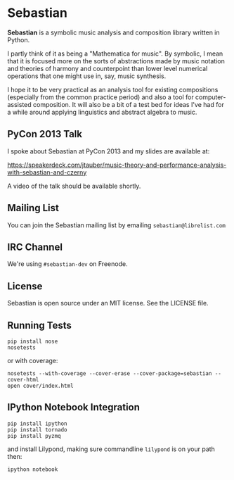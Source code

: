 # Sebastian

**Sebastian** is a symbolic music analysis and composition library written in
Python.

I partly think of it as being a "Mathematica for music". By symbolic, I mean
that it is focused more on the sorts of abstractions made by music notation
and theories of harmony and counterpoint than lower level numerical
operations that one might use in, say, music synthesis.

I hope it to be very practical as an analysis tool for existing compositions
(especially from the common practice period) and also a tool for
computer-assisted composition. It will also be a bit of a test bed for ideas
I've had for a while around applying linguistics and abstract algebra to
music.

## PyCon 2013 Talk

I spoke about Sebastian at PyCon 2013 and my slides are available at:

<https://speakerdeck.com/jtauber/music-theory-and-performance-analysis-with-sebastian-and-czerny>

A video of the talk should be available shortly.

## Mailing List

You can join the Sebastian mailing list by emailing `sebastian@librelist.com`

## IRC Channel

We're using `#sebastian-dev` on Freenode.

## License

Sebastian is open source under an MIT license. See the LICENSE file.

## Running Tests

    pip install nose
    nosetests

or with coverage:

    nosetests --with-coverage --cover-erase --cover-package=sebastian --cover-html
    open cover/index.html

## IPython Notebook Integration

    pip install ipython
    pip install tornado
    pip install pyzmq
    
and install Lilypond, making sure commandline `lilypond` is on your path then:

    ipython notebook
